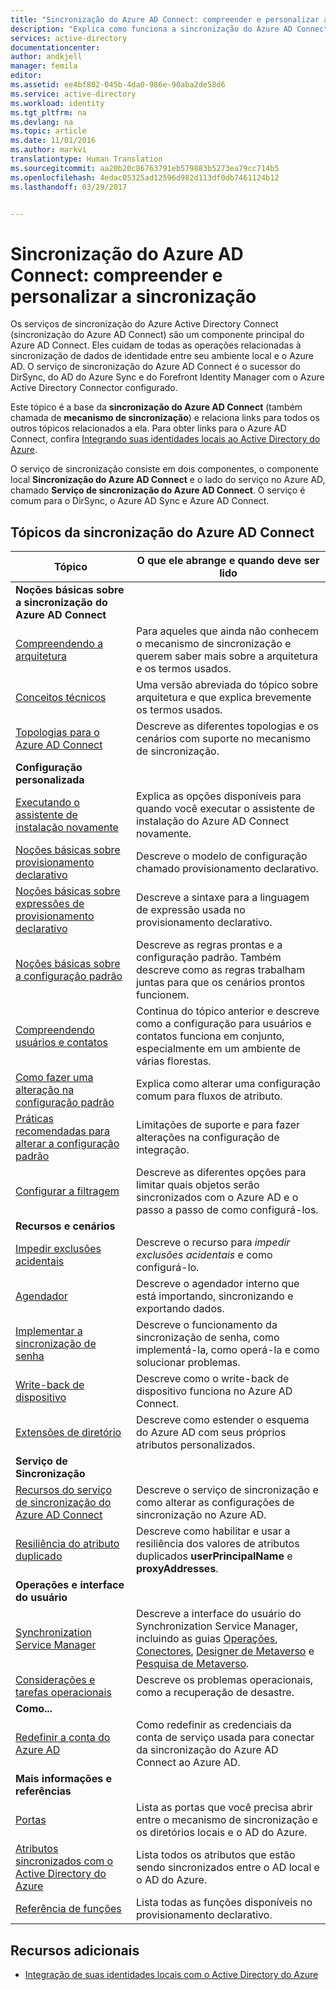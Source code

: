 ```yaml
---
title: "Sincronização do Azure AD Connect: compreender e personalizar a sincronização | Microsoft Docs"
description: "Explica como funciona a sincronização do Azure AD Connect e como personalizá-lo."
services: active-directory
documentationcenter: 
author: andkjell
manager: femila
editor: 
ms.assetid: ee4bf802-045b-4da0-986e-90aba2de58d6
ms.service: active-directory
ms.workload: identity
ms.tgt_pltfrm: na
ms.devlang: na
ms.topic: article
ms.date: 11/01/2016
ms.author: markvi
translationtype: Human Translation
ms.sourcegitcommit: aa20b20c86763791eb579883b5273ea79cc714b5
ms.openlocfilehash: 4edac05325ad12596d982d113df0db7461124b12
ms.lasthandoff: 03/29/2017


---
```

# <a name="azure-ad-connect-sync-understand-and-customize-synchronization"></a>Sincronização do Azure AD Connect: compreender e personalizar a sincronização
Os serviços de sincronização do Azure Active Directory Connect (sincronização do Azure AD Connect) são um componente principal do Azure AD Connect. Eles cuidam de todas as operações relacionadas à sincronização de dados de identidade entre seu ambiente local e o Azure AD. O serviço de sincronização do Azure AD Connect é o sucessor do DirSync, do AD do Azure Sync e do Forefront Identity Manager com o Azure Active Directory Connector configurado.

Este tópico é a base da **sincronização do Azure AD Connect** (também chamada de **mecanismo de sincronização**) e relaciona links para todos os outros tópicos relacionados a ela. Para obter links para o Azure AD Connect, confira [Integrando suas identidades locais ao Active Directory do Azure](active-directory-aadconnect.md).

O serviço de sincronização consiste em dois componentes, o componente local **Sincronização do Azure AD Connect** e o lado do serviço no Azure AD, chamado **Serviço de sincronização do Azure AD Connect**. O serviço é comum para o DirSync, o Azure AD Sync e Azure AD Connect.

## <a name="azure-ad-connect-sync-topics"></a>Tópicos da sincronização do Azure AD Connect
| Tópico | O que ele abrange e quando deve ser lido |
| --- | --- |
| **Noções básicas sobre a sincronização do Azure AD Connect** | |
| [Compreendendo a arquitetura](active-directory-aadconnectsync-understanding-architecture.md) |Para aqueles que ainda não conhecem o mecanismo de sincronização e querem saber mais sobre a arquitetura e os termos usados. |
| [Conceitos técnicos](active-directory-aadconnectsync-technical-concepts.md) |Uma versão abreviada do tópico sobre arquitetura e que explica brevemente os termos usados. |
| [Topologias para o Azure AD Connect](active-directory-aadconnect-topologies.md) |Descreve as diferentes topologias e os cenários com suporte no mecanismo de sincronização. |
| **Configuração personalizada** | |
| [Executando o assistente de instalação novamente](active-directory-aadconnectsync-installation-wizard.md) |Explica as opções disponíveis para quando você executar o assistente de instalação do Azure AD Connect novamente. |
| [Noções básicas sobre provisionamento declarativo](active-directory-aadconnectsync-understanding-declarative-provisioning.md) |Descreve o modelo de configuração chamado provisionamento declarativo. |
| [Noções básicas sobre expressões de provisionamento declarativo](active-directory-aadconnectsync-understanding-declarative-provisioning-expressions.md) |Descreve a sintaxe para a linguagem de expressão usada no provisionamento declarativo. |
| [Noções básicas sobre a configuração padrão](active-directory-aadconnectsync-understanding-default-configuration.md) |Descreve as regras prontas e a configuração padrão. Também descreve como as regras trabalham juntas para que os cenários prontos funcionem. |
| [Compreendendo usuários e contatos](active-directory-aadconnectsync-understanding-users-and-contacts.md) |Continua do tópico anterior e descreve como a configuração para usuários e contatos funciona em conjunto, especialmente em um ambiente de várias florestas. |
| [Como fazer uma alteração na configuração padrão](active-directory-aadconnectsync-change-the-configuration.md) |Explica como alterar uma configuração comum para fluxos de atributo. |
| [Práticas recomendadas para alterar a configuração padrão](active-directory-aadconnectsync-best-practices-changing-default-configuration.md) |Limitações de suporte e para fazer alterações na configuração de integração. |
| [Configurar a filtragem](active-directory-aadconnectsync-configure-filtering.md) |Descreve as diferentes opções para limitar quais objetos serão sincronizados com o Azure AD e o passo a passo de como configurá-los. |
| **Recursos e cenários** | |
| [Impedir exclusões acidentais](active-directory-aadconnectsync-feature-prevent-accidental-deletes.md) |Descreve o recurso para *impedir exclusões acidentais* e como configurá-lo. |
| [Agendador](active-directory-aadconnectsync-feature-scheduler.md) |Descreve o agendador interno que está importando, sincronizando e exportando dados. |
| [Implementar a sincronização de senha](active-directory-aadconnectsync-implement-password-synchronization.md) |Descreve o funcionamento da sincronização de senha, como implementá-la, como operá-la e como solucionar problemas. |
| [Write-back de dispositivo](active-directory-aadconnect-feature-device-writeback.md) |Descreve como o write-back de dispositivo funciona no Azure AD Connect. |
| [Extensões de diretório](active-directory-aadconnectsync-feature-directory-extensions.md) |Descreve como estender o esquema do Azure AD com seus próprios atributos personalizados. |
| **Serviço de Sincronização** | |
| [Recursos do serviço de sincronização do Azure AD Connect](active-directory-aadconnectsyncservice-features.md) |Descreve o serviço de sincronização e como alterar as configurações de sincronização no Azure AD. |
| [Resiliência do atributo duplicado](active-directory-aadconnectsyncservice-duplicate-attribute-resiliency.md) |Descreve como habilitar e usar a resiliência dos valores de atributos duplicados **userPrincipalName** e **proxyAddresses**. |
| **Operações e interface do usuário** | |
| [Synchronization Service Manager](active-directory-aadconnectsync-service-manager-ui.md) |Descreve a interface do usuário do Synchronization Service Manager, incluindo as guias [Operações](active-directory-aadconnectsync-service-manager-ui-operations.md), [Conectores](active-directory-aadconnectsync-service-manager-ui-connectors.md), [Designer de Metaverso](active-directory-aadconnectsync-service-manager-ui-mvdesigner.md) e [Pesquisa de Metaverso](active-directory-aadconnectsync-service-manager-ui-mvsearch.md). |
| [Considerações e tarefas operacionais](active-directory-aadconnectsync-operations.md) |Descreve os problemas operacionais, como a recuperação de desastre. |
| **Como...** | |
| [Redefinir a conta do Azure AD](active-directory-aadconnectsync-howto-azureadaccount.md) |Como redefinir as credenciais da conta de serviço usada para conectar da sincronização do Azure AD Connect ao Azure AD. |
| **Mais informações e referências** | |
| [Portas](active-directory-aadconnect-ports.md) |Lista as portas que você precisa abrir entre o mecanismo de sincronização e os diretórios locais e o AD do Azure. |
| [Atributos sincronizados com o Active Directory do Azure](active-directory-aadconnectsync-attributes-synchronized.md) |Lista todos os atributos que estão sendo sincronizados entre o AD local e o AD do Azure. |
| [Referência de funções](active-directory-aadconnectsync-functions-reference.md) |Lista todas as funções disponíveis no provisionamento declarativo. |

## <a name="additional-resources"></a>Recursos adicionais
* [Integração de suas identidades locais com o Active Directory do Azure](active-directory-aadconnect.md)


